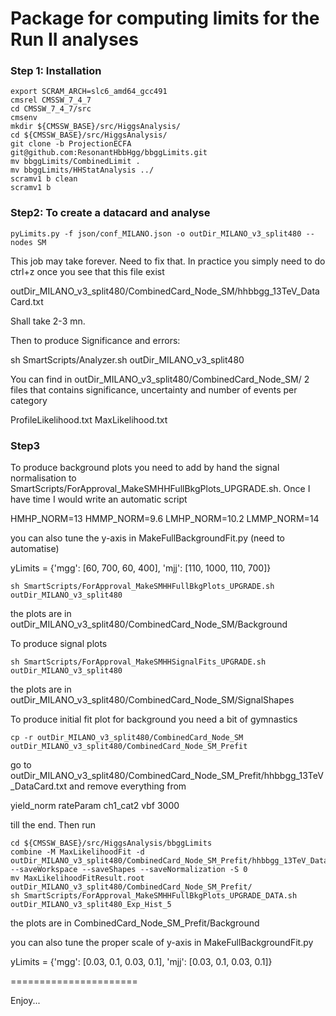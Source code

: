 # Package for computing limits for the Run II analyses



### Step 1: Installation


```
export SCRAM_ARCH=slc6_amd64_gcc491
cmsrel CMSSW_7_4_7
cd CMSSW_7_4_7/src 
cmsenv
mkdir ${CMSSW_BASE}/src/HiggsAnalysis/
cd ${CMSSW_BASE}/src/HiggsAnalysis/
git clone -b ProjectionECFA git@github.com:ResonantHbbHgg/bbggLimits.git
mv bbggLimits/CombinedLimit .
mv bbggLimits/HHStatAnalysis ../
scramv1 b clean
scramv1 b
```       

### Step2: To create a datacard and analyse

```
pyLimits.py -f json/conf_MILANO.json -o outDir_MILANO_v3_split480 --nodes SM
```

This job may take forever. Need to fix that. In practice you simply need to do ctrl+z once you see that this file exist

outDir_MILANO_v3_split480/CombinedCard_Node_SM/hhbbgg_13TeV_DataCard.txt

Shall take 2-3 mn.

Then to produce Significance and errors:

sh SmartScripts/Analyzer.sh outDir_MILANO_v3_split480

You can find in outDir_MILANO_v3_split480/CombinedCard_Node_SM/ 2 files that contains significance, uncertainty and number of events per category

ProfileLikelihood.txt
MaxLikelihood.txt

### Step3

To produce background plots you need to add by hand the signal normalisation to  SmartScripts/ForApproval_MakeSMHHFullBkgPlots_UPGRADE.sh. Once I have time I would write an automatic script

HMHP_NORM=13
HMMP_NORM=9.6
LMHP_NORM=10.2
LMMP_NORM=14

you can also tune the y-axis in MakeFullBackgroundFit.py (need to automatise)

yLimits = {'mgg': [60, 700, 60, 400], 'mjj': [110, 1000, 110, 700]}


```
sh SmartScripts/ForApproval_MakeSMHHFullBkgPlots_UPGRADE.sh outDir_MILANO_v3_split480
```

the plots are in  outDir_MILANO_v3_split480/CombinedCard_Node_SM/Background

To produce signal plots

```
sh SmartScripts/ForApproval_MakeSMHHSignalFits_UPGRADE.sh outDir_MILANO_v3_split480
```

the plots are in  outDir_MILANO_v3_split480/CombinedCard_Node_SM/SignalShapes

To produce initial fit plot for background you need a bit of gymnastics

```
cp -r outDir_MILANO_v3_split480/CombinedCard_Node_SM outDir_MILANO_v3_split480/CombinedCard_Node_SM_Prefit
```

go to  outDir_MILANO_v3_split480/CombinedCard_Node_SM_Prefit/hhbbgg_13TeV_DataCard.txt  and remove everything from 

yield_norm    rateParam ch1_cat2 vbf 3000  

till the end. Then run

```
cd ${CMSSW_BASE}/src/HiggsAnalysis/bbggLimits
combine -M MaxLikelihoodFit -d outDir_MILANO_v3_split480/CombinedCard_Node_SM_Prefit/hhbbgg_13TeV_DataCard.txt --saveWorkspace --saveShapes --saveNormalization -S 0
mv MaxLikelihoodFitResult.root outDir_MILANO_v3_split480/CombinedCard_Node_SM_Prefit/
sh SmartScripts/ForApproval_MakeSMHHFullBkgPlots_UPGRADE_DATA.sh outDir_MILANO_v3_split480_Exp_Hist_5
```

the plots are in CombinedCard_Node_SM_Prefit/Background

you can also tune the proper scale of y-axis in MakeFullBackgroundFit.py

yLimits = {'mgg': [0.03, 0.1, 0.03, 0.1], 'mjj': [0.03, 0.1, 0.03, 0.1]}

======================

Enjoy...

